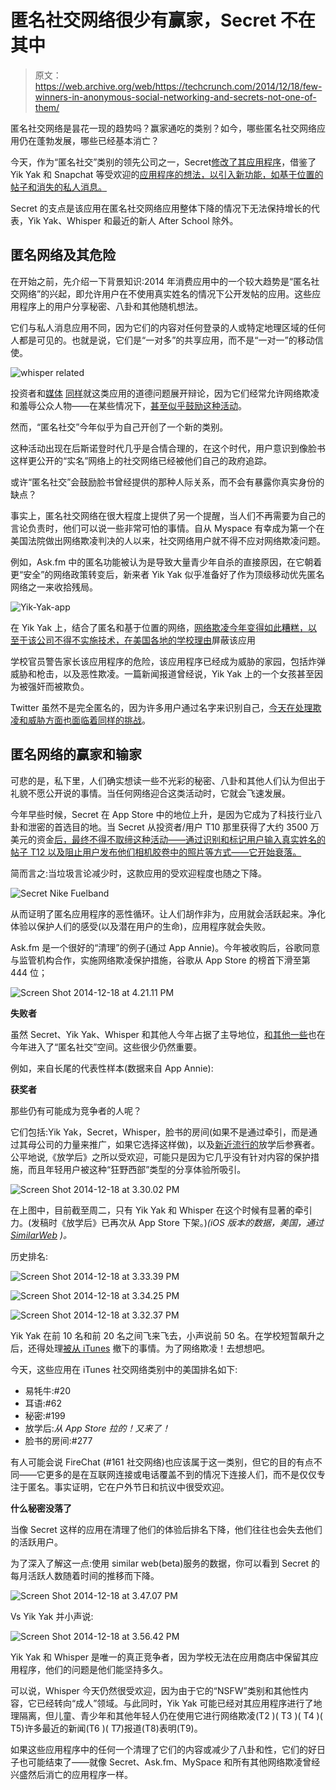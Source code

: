 # 匿名社交网络很少有赢家，Secret 不在其中

> 原文：<https://web.archive.org/web/https://techcrunch.com/2014/12/18/few-winners-in-anonymous-social-networking-and-secrets-not-one-of-them/>

匿名社交网络是昙花一现的趋势吗？赢家通吃的类别？如今，哪些匿名社交网络应用仍在蓬勃发展，哪些已经基本消亡？

今天，作为“匿名社交”类别的领先公司之一，Secret[修改了其应用程序](https://web.archive.org/web/20230404202104/http://www.techmeme.com/141218/p21#a141218p21)，借鉴了 Yik Yak 和 Snapchat 等受欢迎的[应用程序的想法，以引入新功能，如基于位置的帖子和消失的私人消息。](https://web.archive.org/web/20230404202104/https://techcrunch.com/2014/12/18/the-anonymous-app-singularity)

Secret 的支点是该应用在匿名社交网络应用整体下降的情况下无法保持增长的代表，Yik Yak、Whisper 和最近的新人 After School 除外。

## 匿名网络及其危险

在开始之前，先介绍一下背景知识:2014 年消费应用中的一个较大趋势是“匿名社交网络”的兴起，即允许用户在不使用真实姓名的情况下公开发帖的应用。这些应用程序上的用户分享秘密、八卦和其他随机想法。

它们与私人消息应用不同，因为它们的内容对任何登录的人或特定地理区域的任何人都是可见的。也就是说，它们是“一对多”的共享应用，而不是“一对一”的移动信使。

![whisper related](img/b405bbb0e0866717e3b621dd77f21bbe.png)

投资者和[媒体](https://web.archive.org/web/20230404202104/http://www.slate.com/articles/technology/technology/2014/03/whisper_secret_yik_yak_new_anonymous_social_networks_are_neither_new_nor.html) [同样](https://web.archive.org/web/20230404202104/https://gigaom.com/2014/08/05/anonymous-apps-may-be-troubling-but-are-they-unethical-secret-defends-its-approach/)就这类应用的道德问题展开辩论，因为它们经常允许网络欺凌和羞辱公众人物——在某些情况下，[甚至似乎鼓励这种活动](https://web.archive.org/web/20230404202104/https://techcrunch.com/2014/02/18/whisper-the-sequoia-backed-secret-sharing-app-makes-a-move-into-tmz-territory/)。

然而，“匿名社交”今年似乎为自己开创了一个新的类别。

这种活动出现在后斯诺登时代几乎是合情合理的，在这个时代，用户意识到像脸书这样更公开的“实名”网络上的社交网络已经被他们自己的政府追踪。

或许“匿名社交”会鼓励脸书曾经提供的那种人际关系，而不会有暴露你真实身份的缺点？

事实上，匿名社交网络在很大程度上提供了另一个提醒，当人们不再需要为自己的言论负责时，他们可以说一些非常可怕的事情。自从 Myspace 有幸成为第一个在美国法院做出网络欺凌判决的人以来，社交网络用户就不得不应对网络欺凌问题。

例如，Ask.fm 中的匿名功能被认为是导致大量青少年自杀的直接原因，在它朝着更“安全”的网络政策转变后，新来者 Yik Yak 似乎准备好了作为顶级移动优先匿名网络之一来收拾残局。

![Yik-Yak-app](img/75175909a1b807ffaf62d93355ef2d96.png)

在 Yik Yak 上，结合了匿名和基于位置的网络，[网络欺凌今年变得如此糟糕，以至于该公司不得不实施技术，在美国各地的学校理由](https://web.archive.org/web/20230404202104/https://techcrunch.com/2014/03/13/amid-vicious-bullying-threats-of-violence-anonymous-social-app-yik-yak-shuts-off-access-to-u-s-middle-high-school-students/)屏蔽该应用

学校官员警告家长该应用程序的危险，该应用程序已经成为威胁的家园，包括炸弹威胁和枪击，以及恶性欺凌。一篇新闻报道曾经说，Yik Yak 上的一个女孩甚至因为被强奸而被欺负。

Twitter 虽然不是完全匿名的，因为许多用户通过名字来识别自己，[今天在处理欺凌和威胁方面也面临着同样的挑战](https://web.archive.org/web/20230404202104/https://techcrunch.com/2014/12/02/twitter-releases-new-suite-of-anti-harassment-tools-promises-faster-response-times/)。

## 匿名网络的赢家和输家

可悲的是，私下里，人们确实想读一些不光彩的秘密、八卦和其他人们认为但出于礼貌不愿公开说的事情。当任何网络迎合这类活动时，它就会飞速发展。

今年早些时候，Secret 在 App Store 中的地位上升，是因为它成为了科技行业八卦和泄密的首选目的地。当 Secret 从投资者/用户 T10 那里获得了大约 3500 万美元的资金[后，最终不得不取缔这种活动——通过识别和标记用户输入真实姓名的帖子 T12 以及阻止用户发布他们相机胶卷中的照片等方式——它开始衰落。](https://web.archive.org/web/20230404202104/http://www.crunchbase.com/organization/secret)

简而言之:当垃圾言论减少时，这款应用的受欢迎程度也随之下降。

![Secret Nike Fuelband](img/664bfa79effd1d952f630d405bd71893.png)

从而证明了匿名应用程序的恶性循环。让人们胡作非为，应用就会活跃起来。净化体验以保护人们的感受(以及潜在用户的生命)，应用程序就会失败。

Ask.fm 是一个很好的“清理”的例子(通过 App Annie)。今年被收购后，谷歌同意与监管机构合作，实施网络欺凌保护措施，谷歌从 App Store 的榜首下滑至第 444 位；

![Screen Shot 2014-12-18 at 4.21.11 PM](img/79ce2651da06f64e1ac774b682885f83.png)

**失败者**

虽然 Secret、Yik Yak、Whisper 和其他人今年占据了主导地位，[和其他一些](https://web.archive.org/web/20230404202104/https://www.producthunt.com/e/anonymous-apps)也在今年进入了“匿名社交”空间。这些很少仍然重要。

例如，来自长尾的代表性样本(数据来自 App Annie):

**获奖者**

那些仍有可能成为竞争者的人呢？

它们包括:Yik Yak，Secret，Whisper，脸书的房间(如果不是通过牵引，而是通过其母公司的力量来推广，如果它选择这样做)，以及[新近流行的](https://web.archive.org/web/20230404202104/https://techcrunch.com/2014/12/03/after-school-is-the-latest-anonymous-app-resulting-in-student-cyberbullying-and-school-threats/)放学后参赛者。公平地说,《放学后》之所以受欢迎，可能只是因为它几乎没有针对内容的保护措施，而且年轻用户被这种“狂野西部”类型的分享体验所吸引。

![Screen Shot 2014-12-18 at 3.30.02 PM](img/e08cc28d2e4541824e46cb24777da43d.png)

在上图中，目前截至周二，只有 Yik Yak 和 Whisper 在这个时候有显著的牵引力。(发稿时《放学后》已再次从 App Store 下架。)*(iOS 版本的数据，美国，通过 [SimilarWeb](https://web.archive.org/web/20230404202104/http://www.similarweb.com/) )。*

历史排名:

![Screen Shot 2014-12-18 at 3.33.39 PM](img/5f38ccdbcf663bafe99cd6eea8e386fc.png)

![Screen Shot 2014-12-18 at 3.34.25 PM](img/532e32a4cefb43c48be9b82c10656748.png)

![Screen Shot 2014-12-18 at 3.32.37 PM](img/d55467288b9efc29184a818b26472738.png)

Yik Yak 在前 10 名和前 20 名之间飞来飞去，小声说前 50 名。在学校短暂飙升之后，还得处理[被从 iTunes](https://web.archive.org/web/20230404202104/https://techcrunch.com/2014/12/04/after-school-is-back-on-the-app-store-but-with-changes-to-curb-cyberbullying/) 撤下的事情。为了网络欺凌！去想想吧。

今天，这些应用在 iTunes 社交网络类别中的美国排名如下:

*   易牦牛:#20
*   耳语:#62
*   秘密:#199
*   放学后:*从 App Store 拉的！又来了！*
*   脸书的房间:#277

有人可能会说 FireChat (#161 社交网络)也应该属于这一类别，但它的目的有点不同——它更多的是在互联网连接或电话覆盖不到的情况下连接人们，而不是仅仅专注于匿名。事实证明，它在户外节日和抗议中很受欢迎。

**什么秘密没落了**

当像 Secret 这样的应用在清理了他们的体验后排名下降，他们往往也会失去他们的活跃用户。

为了深入了解这一点:使用 similar web(beta)服务的数据，你可以看到 Secret 的每月活跃人数随着时间的推移而下降。

![Screen Shot 2014-12-18 at 3.47.07 PM](img/061d656ac0100224c405a5d8276ab920.png)

Vs Yik Yak 并小声说:

![Screen Shot 2014-12-18 at 3.56.42 PM](img/7723e3210765830509b09839765fe28a.png)

Yik Yak 和 Whisper 是唯一的真正竞争者，因为学校无法在应用商店中保留其应用程序，他们的问题是他们能坚持多久。

可以说，Whisper 今天仍然很受欢迎，因为由于它的“NSFW”类别和其他性内容，它已经转向“成人”领域。与此同时，Yik Yak 可能已经对其应用程序进行了地理隔离，但儿童、青少年和其他年轻人仍在使用它进行网络欺凌(T2 )( T3 )( T4 )( T5)许多最近的新闻(T6 )( T7)报道(T8)表明(T9)。

如果这些应用程序中的任何一个清理了它们的内容或减少了八卦和性，它们的好日子也可能结束了——就像 Secret、Ask.fm、MySpace 和所有其他网络欺凌曾经兴盛然后消亡的应用程序一样。